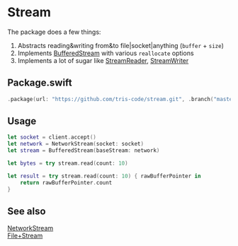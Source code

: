 # Stream

The package does a few things:
1. Abstracts reading&writing from&to file|socket|anything (`buffer` + `size`)
2. Implements [BufferedStream](https://github.com/tris-code/stream/blob/master/Sources/Stream/Library/BufferedInputStream.swift)
with various `reallocate` options
3. Implements a lot of sugar like
[StreamReader](https://github.com/tris-code/stream/blob/master/Sources/Stream/StreamReader.swift),
[StreamWriter](https://github.com/tris-code/stream/blob/master/Sources/Stream/StreamWriter.swift)

## Package.swift

```swift
.package(url: "https://github.com/tris-code/stream.git", .branch("master"))
```

## Usage

```swift
let socket = client.accept()
let network = NetworkStream(socket: socket)
let stream = BufferedStream(baseStream: network)

let bytes = try stream.read(count: 10)

let result = try stream.read(count: 10) { rawBufferPointer in
    return rawBufferPointer.count
}
```

## See also

[NetworkStream](https://github.com/tris-code/aio/blob/master/Sources/Network/NetworkStream/NetworkStream.swift)<br>
[File+Stream](https://github.com/tris-code/aio/blob/master/Sources/File/File%2BStream.swift)<br>
